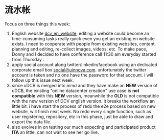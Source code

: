 
# 流水帐
 Focus on three things this week:
 
 1. English website [dcv_en_website](http://54.186.219.119:8080/), editing a website could become an time-consuming tasks really quick even you get an existing en website exists. i need to cooperate with people from existing websites, content planning and editing, re-collect images, videos, etc. To make pace, Donny and I decided to have conference call 11:30 am everyday started from Thursday .
 2. apply social account along twitter/linkedin/facebook using an dedicated corporate email box social@uinnova.com. unfortunately the twitter account is taken and no one have the password for that account. i will follow up this issue next week.
 3. since uDCB is merged into mmd and they have make an **NEW** version of uDCB, the existing "online datacenter creation" use case is **not compatible** with this **NEW** version, meanwhile the **OLD** is not compatible with the new version of DCV english version. it breaks the workflow an little bit. i have start the process of redo the e2e process based on new website, will finish next week. No redo every single function, such as user registering, repository, etc in this phase, just be able to draw and export the data file.
 4. also evolves in on testing our much expecting and participated product **ITA** an little, can not wait to see her go live.



